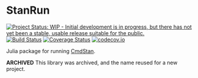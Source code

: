 # StanRun

[![Project Status: WIP - Initial development is in progress, but there has not yet been a stable, usable release suitable for the public.](http://www.repostatus.org/badges/latest/wip.svg)](http://www.repostatus.org/#wip)
[![Build Status](https://travis-ci.org/tpapp/StanRun.jl.svg?branch=master)](https://travis-ci.org/tpapp/StanRun.jl)
[![Coverage Status](https://coveralls.io/repos/tpapp/StanRun.jl/badge.svg?branch=master&service=github)](https://coveralls.io/github/tpapp/StanRun.jl?branch=master)
[![codecov.io](http://codecov.io/github/tpapp/StanRun.jl/coverage.svg?branch=master)](http://codecov.io/github/tpapp/StanRun.jl?branch=master)

Julia package for running [CmdStan](http://mc-stan.org/interfaces/cmdstan.html).

**ARCHIVED** This library was archived, and the name reused for a new project.
